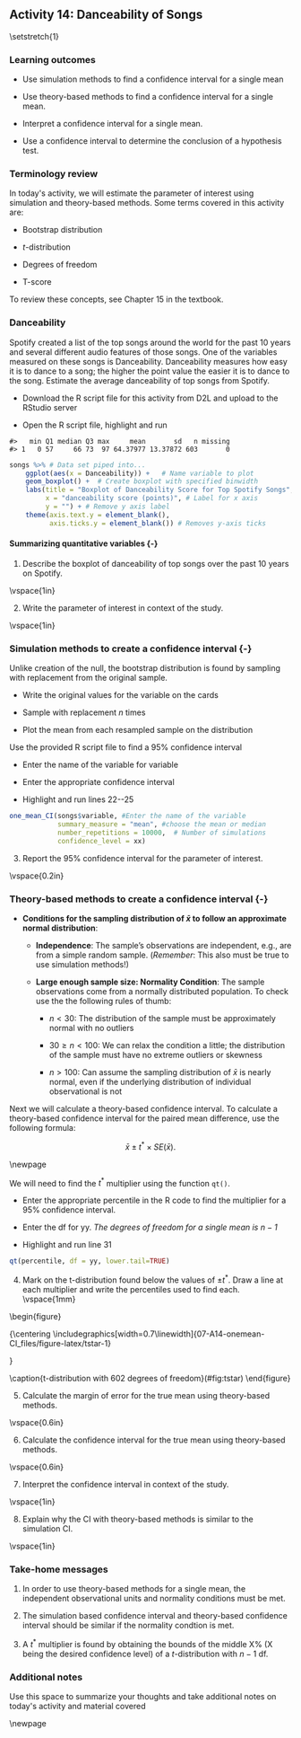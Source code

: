 ## Activity 14: Danceability of Songs

\setstretch{1}

### Learning outcomes

* Use simulation methods to find a confidence interval for a single mean

* Use theory-based methods to find a confidence interval for a single mean.

* Interpret a confidence interval for a single mean.

* Use a confidence interval to determine the conclusion of a hypothesis test.

### Terminology review

In today's activity, we will estimate the parameter of interest using simulation and theory-based methods. Some terms covered in this activity are:

* Bootstrap distribution

* $t$-distribution

* Degrees of freedom

* T-score

To review these concepts, see Chapter 15 in the textbook.

### Danceability

Spotify created a list of the top songs around the world for the past 10 years and several different audio features of those songs.  One of the variables measured on these songs is Danceability.  Danceability measures how easy it is to dance to a song; the higher the point value the easier it is to dance to the song.  Estimate the average danceability of top songs from Spotify.

* Download the R script file for this activity from D2L and upload to the RStudio server

* Open the R script file, highlight and run


```
#>   min Q1 median Q3 max     mean       sd   n missing
#> 1   0 57     66 73  97 64.37977 13.37872 603       0
```


``` r
songs %>% # Data set piped into...
    ggplot(aes(x = Danceability)) +   # Name variable to plot
    geom_boxplot() +  # Create boxplot with specified binwidth
    labs(title = "Boxplot of Danceability Score for Top Spotify Songs", # Title for plot
         x = "danceability score (points)", # Label for x axis
         y = "") + # Remove y axis label
    theme(axis.text.y = element_blank(), 
          axis.ticks.y = element_blank()) # Removes y-axis ticks
```
#### Summarizing quantitative variables {-}

1. Describe the boxplot of danceability of top songs over the past 10 years on Spotify.

\vspace{1in}

2. Write the parameter of interest in context of the study.

\vspace{1in}

### Simulation methods to create a confidence interval {-}

Unlike creation of the null, the bootstrap distribution is found by sampling with replacement from the original sample.

* Write the original values for the variable on the cards

* Sample with replacement $n$ times

* Plot the mean from each resampled sample on the distribution

Use the provided R script file to find a 95\% confidence interval

* Enter the name of the variable for variable

* Enter the appropriate confidence interval

* Highlight and run lines 22--25


``` r
one_mean_CI(songs$variable, #Enter the name of the variable
            summary_measure = "mean", #choose the mean or median
            number_repetitions = 10000,  # Number of simulations
            confidence_level = xx)
```
3. Report the 95\% confidence interval for the parameter of interest.

\vspace{0.2in}


### Theory-based methods to create a confidence interval {-}

* **Conditions for the sampling distribution of $\bar{x}$ to follow an approximate normal distribution**:

    * **Independence**: The sample’s observations are independent, e.g., are from a simple random sample. (*Remember*: This also must be true to use simulation methods!)

     * **Large enough sample size: Normality Condition**: The sample observations come from a normally distributed population.  To check use the the following rules of thumb:
     
         - $n < 30$: The distribution of the sample must be approximately normal with no outliers
         
         - $30 \ge n < 100$: We can relax the condition a little; the distribution of the sample must have no extreme outliers or skewness
         
         - $n > 100$: Can assume the sampling distribution of $\bar{x}$ is nearly normal, even if the underlying distribution of individual observational is not
         

Next we will calculate a theory-based confidence interval.  To calculate a theory-based confidence interval for the paired mean difference, use the following formula:

$$\bar{x}\pm t^* \times SE(\bar{x}).$$

\newpage

We will need to find the $t^*$ multiplier using the function `qt()`. 

* Enter the appropriate percentile in the R code to find the multiplier for a 95\% confidence interval.

* Enter the df for yy. *The degrees of freedom for a single mean is $n-1$*

* Highlight and run line 31


``` r
qt(percentile, df = yy, lower.tail=TRUE)
```


4. Mark on the t-distribution found below the values of $\pm t^*$.  Draw a line at each multiplier and write the percentiles used to find each.
\vspace{1mm}

\begin{figure}

{\centering \includegraphics[width=0.7\linewidth]{07-A14-onemean-CI_files/figure-latex/tstar-1} 

}

\caption{t-distribution with 602 degrees of freedom}(\#fig:tstar)
\end{figure}

5.  Calculate the margin of error for the true mean using theory-based methods.

\vspace{0.6in}

6.  Calculate the confidence interval for the true mean using theory-based methods.

\vspace{0.6in}


7.  Interpret the confidence interval in context of the study.

\vspace{1in}

8. Explain why the CI with theory-based methods is similar to the simulation CI.

\vspace{1in}

 
### Take-home messages

1.  In order to use theory-based methods for a single mean, the independent observational units and normality conditions must be met.  

2.  The simulation based confidence interval and theory-based confidence interval should be similar if the normality condtion is met.  

3.  A $t^*$ multiplier is found by obtaining the bounds of the middle X% (X being the desired confidence level) of a $t$-distribution with $n - 1$ df.


### Additional notes

Use this space to summarize your thoughts and take additional notes on today's activity and material covered

\newpage
